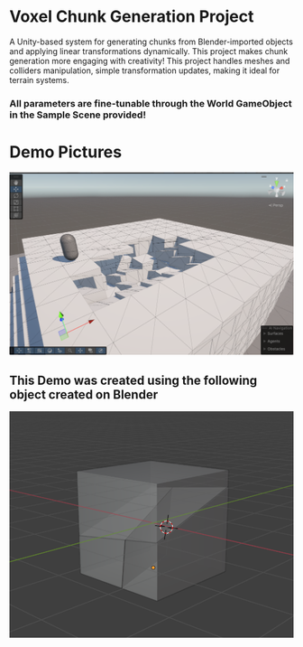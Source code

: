 # Voxel Chunk Generation Project

A Unity-based system for generating chunks from Blender-imported objects and applying linear transformations dynamically. This project makes chunk generation more engaging with creativity!
This project handles meshes and colliders manipulation, simple transformation updates, making it ideal for terrain systems.

### All parameters are fine-tunable through the World GameObject in the Sample Scene provided! ###
# Demo Pictures #
<img src="DemoPics/Demo1.png" alt="Demo Image" width="600"/>

## This Demo was created using the following object created on Blender ##
![alt text](DemoPics/BlenderObject.png)
